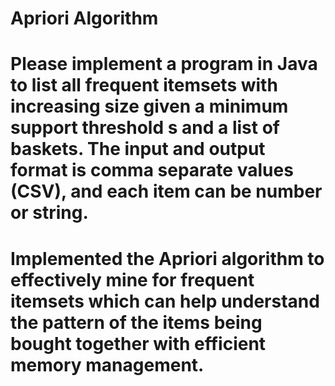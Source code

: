 # Apriori Algorithm

# Please	 implement	 a	 program	 in Java	 to	 list	 all	 frequent	 itemsets with increasing	size given	a	minimum	support	threshold	s and	a	list	of	baskets.	The	input	 and	output	 format	is	comma	separate	values	 (CSV),	and	each	item	can	be	number	or	string.

# Implemented the Apriori algorithm to effectively mine for frequent itemsets which can help understand the pattern of the items being bought together with efficient memory management. 
